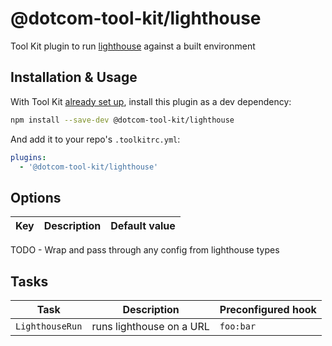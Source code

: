 # @dotcom-tool-kit/lighthouse

Tool Kit plugin to run [lighthouse](https://developer.chrome.com/docs/lighthouse/overview/) against a built environment

## Installation & Usage

With Tool Kit [already set up](https://github.com/financial-times/dotcom-tool-kit#installing-and-using-tool-kit), install this plugin as a dev dependency:

```sh
npm install --save-dev @dotcom-tool-kit/lighthouse
```

And add it to your repo's `.toolkitrc.yml`:

```yml
plugins:
  - '@dotcom-tool-kit/lighthouse'
```

## Options

| Key | Description | Default value |
|-|-|-|
TODO - Wrap and pass through any config from lighthouse types

## Tasks

| Task | Description | Preconfigured hook |
|-|-|-|
| `LighthouseRun` | runs lighthouse on a URL | `foo:bar` |
